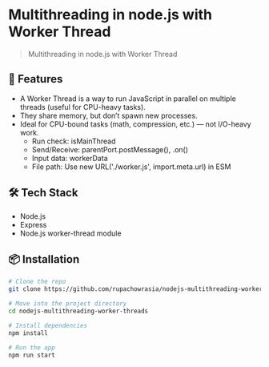 # Multithreading in node.js with Worker Thread
> Multithreading in node.js with Worker Thread

## 🚀 Features

- A Worker Thread is a way to run JavaScript in parallel on multiple threads (useful for CPU-heavy tasks).
- They share memory, but don’t spawn new processes.
- Ideal for CPU-bound tasks (math, compression, etc.) — not I/O-heavy work.
    - Run check: isMainThread
    - Send/Receive: parentPort.postMessage(), .on()
    - Input data:	workerData
    - File path: Use new URL('./worker.js', import.meta.url) in ESM

## 🛠 Tech Stack

- Node.js 
- Express
- Node.js worker-thread module


## 📦 Installation

```bash
# Clone the repo
git clone https://github.com/rupachowrasia/nodejs-multithreading-worker-threads.git

# Move into the project directory
cd nodejs-multithreading-worker-threads

# Install dependencies
npm install

# Run the app
npm run start
